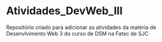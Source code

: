 # Atividades_DevWeb_III
Repositório criado para adicionar as atividades da matéria de Desenvlvimento Web 3 do curso de DSM na Fatec de SJC

